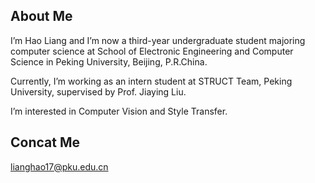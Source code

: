 ## About Me
I’m Hao Liang and I’m now a third-year undergraduate student majoring computer science at School of Electronic Engineering and Computer Science in Peking University, Beijing, P.R.China.

Currently, I’m working as an intern student at STRUCT Team, Peking University, supervised by Prof. Jiaying Liu.

I’m interested in Computer Vision and Style Transfer.

## Concat Me
lianghao17@pku.edu.cn
